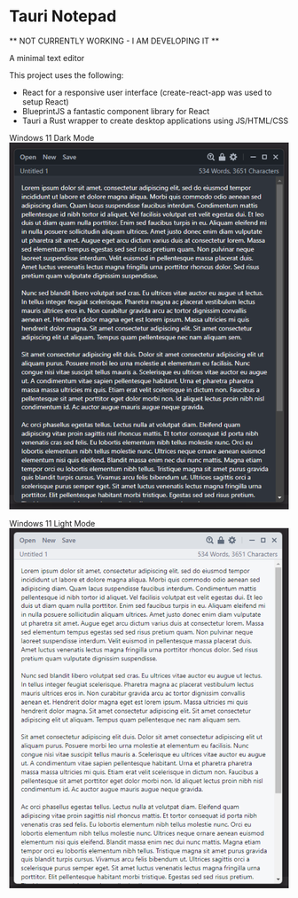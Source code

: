 # Tauri Notepad

** NOT CURRENTLY WORKING - I AM DEVELOPING IT **

A minimal text editor 

This project uses the following:
- React for a responsive user interface (create-react-app was used to setup React)
- BlueprintJS a fantastic component library for React
- Tauri a Rust wrapper to create desktop applications using JS/HTML/CSS

Windows 11 Dark Mode ![Windows 11 Dark Mode](/screenshots/win11-dark.png)

Windows 11 Light Mode ![Windows 11 Light Mode](/screenshots/win11-light.png)